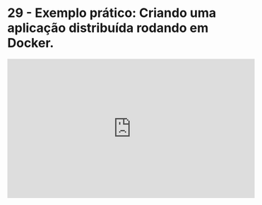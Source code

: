 # 29 - Exemplo prático: Criando uma aplicação distribuída rodando em Docker.

<iframe 
        width="560" 
        height="315" 
        src="https://www.youtube.com/embed/FJQFdmRGNf0" 
        title="YouTube video player" 
        frameborder="0" 
        allow="accelerometer; autoplay; clipboard-write; encrypted-media; gyroscope; picture-in-picture" 
        allowfullscreen
        >
</iframe>

